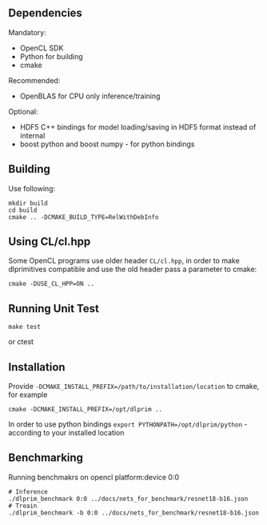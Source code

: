 ## Dependencies

Mandatory:

- OpenCL SDK
- Python for building
- cmake

Recommended:

- OpenBLAS for CPU only inference/training 

Optional:

- HDF5 C++ bindings for model loading/saving in HDF5 format instead of internal
- boost python and boost numpy - for python bindings



## Building

Use following:

    mkdir build
    cd build
    cmake .. -DCMAKE_BUILD_TYPE=RelWithDebInfo

## Using CL/cl.hpp

Some OpenCL programs use older header `CL/cl.hpp`, in order to make dlprimitives compatible and use the old header pass a parameter to cmake:

    cmake -DUSE_CL_HPP=ON ..

## Running Unit Test

    make test

or
    ctest


## Installation

Provide `-DCMAKE_INSTALL_PREFIX=/path/to/installation/location` to cmake, for example

    cmake -DCMAKE_INSTALL_PREFIX=/opt/dlprim ..

In order to use python bindings  `export PYTHONPATH=/opt/dlprim/python` - according to your installed location
    

## Benchmarking

Running benchmakrs on opencl platform:device 0:0

    # Inference
    ./dlprim_benchmark 0:0 ../docs/nets_for_benchmark/resnet18-b16.json
    # Treain
    ./dlprim_benchmark -b 0:0 ../docs/nets_for_benchmark/resnet18-b16.json



